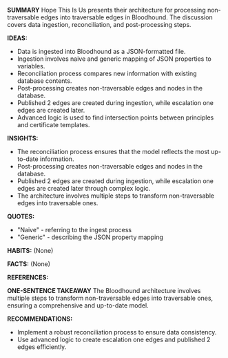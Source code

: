 **SUMMARY**
Hope This Is Us presents their architecture for processing non-traversable edges into traversable edges in Bloodhound. The discussion covers data ingestion, reconciliation, and post-processing steps.

**IDEAS:**
* Data is ingested into Bloodhound as a JSON-formatted file.
* Ingestion involves naive and generic mapping of JSON properties to variables.
* Reconciliation process compares new information with existing database contents.
* Post-processing creates non-traversable edges and nodes in the database.
* Published 2 edges are created during ingestion, while escalation one edges are created later.
* Advanced logic is used to find intersection points between principles and certificate templates.

**INSIGHTS:**
* The reconciliation process ensures that the model reflects the most up-to-date information.
* Post-processing creates non-traversable edges and nodes in the database.
* Published 2 edges are created during ingestion, while escalation one edges are created later through complex logic.
* The architecture involves multiple steps to transform non-traversable edges into traversable ones.

**QUOTES:**
* "Naive" - referring to the ingest process
* "Generic" - describing the JSON property mapping

**HABITS:** (None)

**FACTS:** (None)

**REFERENCES:**

**ONE-SENTENCE TAKEAWAY**
The Bloodhound architecture involves multiple steps to transform non-traversable edges into traversable ones, ensuring a comprehensive and up-to-date model.

**RECOMMENDATIONS:**
* Implement a robust reconciliation process to ensure data consistency.
* Use advanced logic to create escalation one edges and published 2 edges efficiently.

